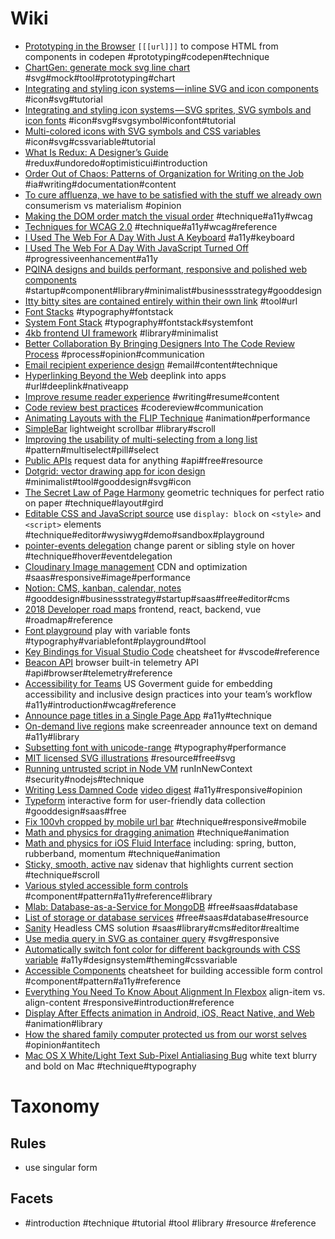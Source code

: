 # Wiki
- [Prototyping in the Browser](https://css-tricks.com/prototyping-in-the-browser/) `[[[url]]]` to compose HTML from components in codepen #prototyping#codepen#technique
- [ChartGen: generate mock svg line chart](https://chartgen.frederickallen.co/) #svg#mock#tool#prototyping#chart
- [Integrating and styling icon systems — inline SVG and icon components](https://blog.nucleoapp.com/the-guide-to-integrating-and-styling-icon-systems-inline-svg-and-icon-components-9ed234419166) #icon#svg#tutorial
- [Integrating and styling icon systems — SVG sprites, SVG symbols and icon fonts](https://blog.nucleoapp.com/the-guide-to-integrating-and-styling-icon-systems-svg-sprites-svg-symbols-and-icon-fonts-da7c424dac1b) #icon#svg#svgsymbol#iconfont#tutorial
- [Multi-colored icons with SVG symbols and CSS variables](https://medium.freecodecamp.org/lets-make-your-svg-symbol-icons-multi-colored-with-css-variables-cddd1769fca4) #icon#svg#cssvariable#tutorial
- [What Is Redux: A Designer’s Guide](https://www.smashingmagazine.com/2018/07/redux-designers-guide/) #redux#undoredo#optimisticui#introduction
- [Order Out of Chaos: Patterns of Organization for Writing on the Job](https://alistapart.com/article/order-out-of-chaos-patterns-of-organization-for-writing-on-the-job) #ia#writing#documentation#content
- [To cure affluenza, we have to be satisfied with the stuff we already own](https://www.theguardian.com/business/2017/oct/30/to-cure-affluenza-we-have-to-be-satisfied-with-the-stuff-we-already-own) consumerism vs materialism #opinion
- [Making the DOM order match the visual order](https://www.w3.org/TR/WCAG20-TECHS/C27.html) #technique#a11y#wcag
- [Techniques for WCAG 2.0](https://www.w3.org/TR/WCAG20-TECHS/) #technique#a11y#wcag#reference
- [I Used The Web For A Day With Just A Keyboard](https://www.smashingmagazine.com/2018/07/web-with-just-a-keyboard/) #a11y#keyboard
- [I Used The Web For A Day With JavaScript Turned Off](https://www.smashingmagazine.com/2018/05/using-the-web-with-javascript-turned-off/) #progressiveenhancement#a11y
- [PQINA designs and builds performant, responsive and polished web components](https://pqina.nl/) #startup#component#library#minimalist#businessstrategy#gooddesign
- [Itty bitty sites are contained entirely within their own link](https://itty.bitty.site/edit) #tool#url
- [Font Stacks](https://css-tricks.com/snippets/css/font-stacks/) #typography#fontstack
- [System Font Stack](https://css-tricks.com/snippets/css/system-font-stack/) #typography#fontstack#systemfont
- [4kb frontend UI framework](https://choo.io/) #library#minimalist
- [Better Collaboration By Bringing Designers Into The Code Review Process](https://www.smashingmagazine.com/2018/07/collaboration-designers-code-review-process/) #process#opinion#communication
- [Email recipient experience design](https://alistapart.com/article/your-emails-and-recipients-deserve-better-context) #email#content#technique
- [Hyperlinking Beyond the Web](https://css-tricks.com/hyperlinking-beyond-the-web/) deeplink into apps #url#deeplink#nativeapp
- [Improve resume reader experience](https://www.smashingmagazine.com/2018/06/altruism-dream-design-job/) #writing#resume#content
- [Code review best practices](https://medium.com/palantir/code-review-best-practices-19e02780015f) #codereview#communication
- [Animating Layouts with the FLIP Technique](https://css-tricks.com/animating-layouts-with-the-flip-technique/) #animation#performance
- [SimpleBar](https://github.com/Grsmto/simplebar) lightweight scrollbar #library#scroll
- [Improving the usability of multi-selecting from a long list](https://medium.com/tripaneer-techblog/improving-the-usability-of-multi-selecting-from-a-long-list-63e1a67aab35) #pattern#multiselect#pill#select
- [Public APIs](https://github.com/toddmotto/public-apis) request data for anything #api#free#resource
- [Dotgrid: vector drawing app for icon design](https://hundredrabbits.itch.io/dotgrid) #minimalist#tool#gooddesign#svg#icon
- [The Secret Law of Page Harmony](http://retinart.net/graphic-design/secret-law-of-page-harmony/) geometric techniques for perfect ratio on paper #technique#layout#gird
- [Editable CSS and JavaScript source](https://css-tricks.com/did-you-know-that-style-and-script-tags-can-be-set-to-display-block/) use `display: block` on `<style>` and `<script>` elements #technique#editor#wysiwyg#demo#sandbox#playground
- [pointer-events delegation](https://codepen.io/MartijnCuppens/full/MBjqbM/) change parent or sibling style on hover #technique#hover#eventdelegation
- [Cloudinary Image management](https://cloudinary.com) CDN and optimization #saas#responsive#image#performance
- [Notion: CMS, kanban, calendar, notes](https://www.notion.so/product) #gooddesign#businessstrategy#startup#saas#free#editor#cms
- [2018 Developer road maps](https://css-tricks.com/developer-roadmaps/) frontend, react, backend, vue #roadmap#reference
- [Font playground](https://play.typedetail.com/) play with variable fonts #typography#variablefont#playground#tool
- [Key Bindings for Visual Studio Code](https://code.visualstudio.com/docs/getstarted/keybindings) cheatsheet for #vscode#reference
- [Beacon API](https://developer.mozilla.org/en-US/docs/Web/API/Navigator/sendBeacon) browser built-in telemetry API #api#browser#telemetry#reference
- [Accessibility for Teams](https://accessibility.digital.gov/) US Goverment guide for embedding accessibility and inclusive design practices into your team’s workflow #a11y#introduction#wcag#reference
- [Announce page titles in a Single Page App](https://hiddedevries.nl/en/blog/2018-07-19-accessible-page-titles-in-a-single-page-app) #a11y#technique
- [On-demand live regions](https://github.com/Heydon/on-demand-live-region) make screenreader announce text on demand #a11y#library
- [Subsetting font with unicode-range](https://jakearchibald.com/2014/minimising-font-downloads/) #typography#performance
- [MIT licensed SVG illustrations](https://undraw.co/) #resource#free#svg
- [Running untrusted script in Node VM](https://remysharp.com/2018/07/25/when-helpful-turns-into-super-bad-security) runInNewContext #security#nodejs#technique
- [Writing Less Damned Code](https://vimeo.com/190834530) [video digest](./articles/writing-less-damned-code.md) #a11y#responsive#opinion
- [Typeform](https://www.typeform.com/) interactive form for user-friendly data collection #gooddesign#saas#free
- [Fix 100vh cropped by mobile url bar](https://css-tricks.com/the-trick-to-viewport-units-on-mobile/) #technique#responsive#mobile
- [Math and physics for dragging animation](https://uxdesign.cc/how-to-fix-dragging-animation-in-ui-with-simple-math-4bbc10deccf7) #technique#animation
- [Math and physics for iOS Fluid Interface](https://medium.com/@nathangitter/building-fluid-interfaces-ios-swift-9732bb934bf5) including: spring, button, rubberband, momentum #technique#animation
- [Sticky, smooth, active nav](https://css-tricks.com/sticky-smooth-active-nav/) sidenav that highlights current section #technique#scroll
- [Various styled accessible form controls](https://scottaohara.github.io/a11y_styled_form_controls/) #component#pattern#a11y#reference#library
- [Mlab: Database-as-a-Service for MongoDB](https://mlab.com/) #free#saas#database
- [List of storage or database services](https://blog.codepen.io/2018/06/07/need-to-store-some-data/) #free#saas#database#resource
- [Sanity](https://www.sanity.io/) Headless CMS solution #saas#library#cms#editor#realtime
- [Use media query in SVG as container query](https://www.madebymike.com.au/writing/svg-has-more-potential/) #svg#responsive
- [Automatically switch font color for different backgrounds with CSS variable](https://css-tricks.com/switch-font-color-for-different-backgrounds-with-css/) #a11y#designsystem#theming#cssvariable
- [Accessible Components](https://davatron5000.github.io/a11y-nutrition-cards/) cheatsheet for building accessible form control #component#pattern#a11y#reference
- [Everything You Need To Know About Alignment In Flexbox](https://www.smashingmagazine.com/2018/08/flexbox-alignment/) align-item vs. align-content #responsive#introduction#reference
- [Display After Effects animation in Android, iOS, React Native, and Web](http://airbnb.io/lottie/) #animation#library
- [How the shared family computer protected us from our worst selves](https://www.theverge.com/2018/8/9/17661466/shared-family-computer) #opinion#antitech
- [Mac OS X White/Light Text Sub-Pixel Antialiasing Bug](http://www.lighterra.com/articles/macosxtextaabug/) white text blurry and bold on Mac #technique#typography

# Taxonomy
## Rules
- use singular form
## Facets
- #introduction #technique #tutorial #tool #library #resource #reference